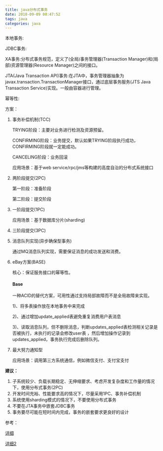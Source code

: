 ```yaml
---
title: java分布式事务
date: 2018-09-09 08:47:52
tags: java
categories: java
---
```




本地事务:

JDBC事务:

XA事务:分布式事务规范，定义了(全局)事务管理器(Transaction Manager)和(局部)资源管理器(Resource Manager)之间的接口。

JTA(Java Transaction API)事务:在JTA中，事务管理器抽象为javax.transaction.TransactionManager接口，通过底层事务服务(JTS Java Transaction Service)实现。一般由容器进行管理。

幂等性:

<!-- more -->

方案：

1. 事务补偿机制(TCC)

	TRYING阶段：主要对业务进行检测及资源预留。

	CONFIRMING阶段：业务提交，默认如果TRYING阶段执行成功，CONFIRMING阶段就一定能成功。

	CANCELING阶段：业务回滚

	应用场景：基于web service/rpc/jms等构建的高度自治的分布式系统接口


2. 两阶段提交(2PC)

	第一阶段：准备阶段

	第二阶段：提交阶段


3. 一阶段提交(1PC)

	应用场景：基于数据库分片(sharding)
4. 三阶段提交(3PC)
5. 消息队列实现(异步确保型事务)

	通过MQ消息队列实现，需要保证消息的成功发送和消费。

6. eBay方案(BASE)

	核心：保证服务接口的幂等性。

	#### Base ####

	一种ACID的替代方案，可用性通过支持局部故障而不是全局故障来实现。

	1)、将多表操作放在本地事务中来完成

	2)、通过增加update_applied表避免重复消费用户表消息

	3)、读取消息队列，但不删除消息，判断updates_applied表检测相关记录是否被执行，未执行的记录会修改user表 ，然后增加操作记录到updates_applied，事务执行完成后删除队列。

7. 最大努力通知型

	应用场景：调用第三方系统通信，例如微信支付、支付宝支付

	
**建议：**

1. 子系统较少、负载长期稳定、无伸缩要求、考虑开发复杂度和工作量的情况下，使用分布式事务(2PC)
2. 开发时间充裕、性能要求高的情况下，尽量采用1PC、事务补偿机制
3. 系统使用sharding模式的情况下，不要使用分布式事务
4. 不要在JTA事务中嵌套JDBC事务
5. 事务要尽可能在短时间内完成，事务的嵌套要求更良好的设计


参考：

[详细](https://blog.csdn.net/bluishglc/article/details/7612811)

[详细2](http://javaeye-mao.iteye.com/blog/1501726)